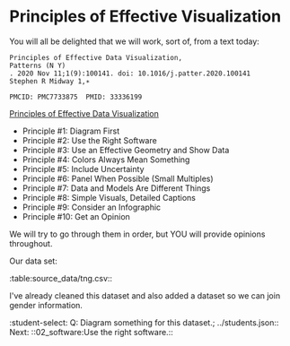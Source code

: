 Principles of Effective Visualization
=====================================

You will all be delighted that we will work, sort of, from a text today:

```
Principles of Effective Data Visualization,
Patterns (N Y)
. 2020 Nov 11;1(9):100141. doi: 10.1016/j.patter.2020.100141
Stephen R Midway 1,∗

PMCID: PMC7733875  PMID: 33336199

```
[Principles of Effective Data Visualization](https://pmc.ncbi.nlm.nih.gov/articles/PMC7733875/)

- Principle #1: Diagram First
- Principle #2: Use the Right Software
- Principle #3: Use an Effective Geometry and Show Data
- Principle #4: Colors Always Mean Something
- Principle #5: Include Uncertainty
- Principle #6: Panel When Possible (Small Multiples)
- Principle #7: Data and Models Are Different Things
- Principle #8: Simple Visuals, Detailed Captions
- Principle #9: Consider an Infographic
- Principle #10: Get an Opinion

We will try to go through them in order, but YOU will provide opinions
throughout.

Our data set:

:table:source_data/tng.csv::


I've already cleaned this dataset and also added a dataset so we can join gender information.

:student-select: Q: Diagram something for this dataset.; ../students.json::
Next: ::02_software:Use the right software.::
